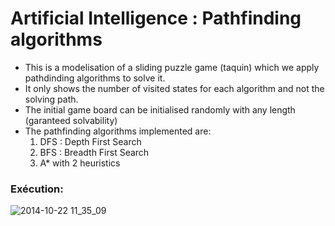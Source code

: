 # Artificial Intelligence : Pathfinding algorithms 

- This is a modelisation of a sliding puzzle game (taquin) which we apply pathdinding algorithms to solve it.
- It only shows the number of visited states for each algorithm and not the solving path.
- The initial game board can be initialised randomly with any length (garanteed solvability)
- The pathfinding algorithms implemented are:
    1. DFS : Depth First Search
    2. BFS : Breadth First Search
    3. A* with 2 heuristics

### Exécution:

![2014-10-22 11_35_09](https://media2.giphy.com/media/tIOlE1vFNULl72ymax/giphy.gif?cid=790b7611f06c038671712cc02412ebbad5ea3b5d7a353dcb&rid=giphy.gif&ct=g)